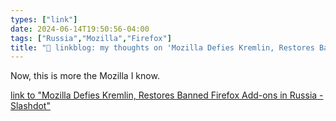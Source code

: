 ```yaml
---
types: ["link"]
date: 2024-06-14T19:50:56-04:00
tags: ["Russia","Mozilla","Firefox"]
title: "🔗 linkblog: my thoughts on 'Mozilla Defies Kremlin, Restores Banned Firefox Add-ons in Russia - Slashdot'"
---
```

Now, this is more the Mozilla I know.

[link to "Mozilla Defies Kremlin, Restores Banned Firefox Add-ons in Russia - Slashdot"](https://tech.slashdot.org/story/24/06/14/1958203/mozilla-defies-kremlin-restores-banned-firefox-add-ons-in-russia?utm_source=rss1.0mainlinkanon&utm_medium=feed)
